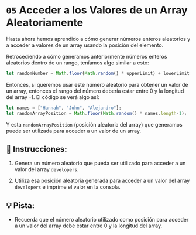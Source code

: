 # `05` Acceder a los Valores de un Array Aleatoriamente

Hasta ahora hemos aprendido a cómo generar números enteros aleatorios y a acceder a valores de un array usando la posición del elemento. 

Retrocediendo a cómo generamos anteriormente números enteros aleatorios dentro de un rango, teníamos algo similar a esto:

```js
let randomNumber = Math.floor(Math.random() * upperLimit) + lowerLimit
```

Entonces, si queremos usar este número aleatorio para obtener un valor de un array, entonces el rango del número debería estar entre 0 y la longitud del array -1. El código se verá algo así: 

```js
let names = ["Hannah", "John", "Alejandro"];
let randomArrayPosition = Math.floor(Math.random() * names.length-1);
```

Y esta `randomArrayPosition` (posición aleatoria del array) que generamos puede ser utilizada para acceder a un valor de un array.

## 📝 Instrucciones:

1. Genera un número aleatorio que pueda ser utilizado para acceder a un valor del array `developers`. 

2. Utiliza esa posición aleatoria generada para acceder a un valor del array `developers` e imprime el valor en la consola. 

## 💡 Pista:

+ Recuerda que el número aleatorio utilizado como posición para acceder a un valor del array debe estar entre 0 y la longitud del array.

